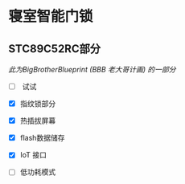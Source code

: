 # 寝室智能门锁 

## STC89C52RC部分

*此为BigBrotherBlueprint (BBB 老大哥计画) 的一部分*

- [ ] ​	试试

- [x] 指纹锁部分
- [x] 热插拔屏幕
- [x] flash数据储存
- [x] IoT 接口
- [ ] 低功耗模式